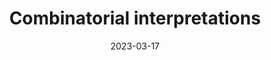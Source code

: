 ---
title: Combinatorial interpretations
date: 2023-03-17
status:
notes: 03-17-23-reading.pdf
arxiv: 
slides: 
code:
site:
paper: <a href="https://arxiv.org/abs/2209.06142" target="_blank">Here</a> is a link to Igor Pak's survey on this topic. 
presenters: Igor Pak
series: Reading Group 
---
